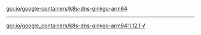 [gcr.io/google-containers/k8s-dns-ginkgo-arm64](https://hub.docker.com/r/anjia0532/k8s-dns-ginkgo-arm64/tags/) 

----
[gcr.io/google_containers/k8s-dns-ginkgo-arm64:1.12.1 √](https://hub.docker.com/r/anjia0532/k8s-dns-ginkgo-arm64/tags/)

